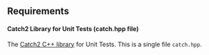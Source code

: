 ## Requirements
#### Catch2 Library for Unit Tests (catch.hpp file)
The [Catch2 C++ library](https://github.com/catchorg/Catch2) for Unit Tests. This is a single file `catch.hpp`.
